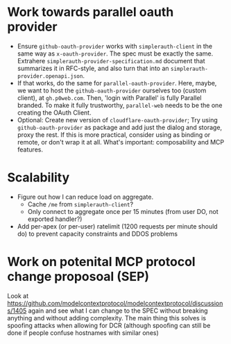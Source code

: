 # Work towards parallel oauth provider

- Ensure `github-oauth-provider` works with `simplerauth-client` in the same way as `x-oauth-provider`. The spec must be exactly the same. Extrahere `simplerauth-provider-specification.md` document that summarizes it in RFC-style, and also turn that into an `simplerauth-provider.openapi.json`.
- If that works, do the same for `parallel-oauth-provider`. Here, maybe, we want to host the `github-oauth-provider` ourselves too (custom client), at `gh.p0web.com`. Then, 'login with Parallel' is fully Parallel branded. To make it fully trustworthy, `parallel-web` needs to be the one creating the OAuth Client.
- Optional: Create new version of `cloudflare-oauth-provider`; Try using `github-oauth-provider` as package and add just the dialog and storage, proxy the rest. If this is more practical, consider using as binding or remote, or don't wrap it at all. What's important: composability and MCP features.

# Scalability

- Figure out how I can reduce load on aggregate.
  - Cache `/me` from `simplerauth-client`?
  - Only connect to aggregate once per 15 minutes (from user DO, not exported handler?)
- Add per-apex (or per-user) ratelimit (1200 requests per minute should do) to prevent capacity constraints and DDOS problems

# Work on potenital MCP protocol change proposoal (SEP)

Look at https://github.com/modelcontextprotocol/modelcontextprotocol/discussions/1405 again and see what I can change to the SPEC without breaking anything and without adding complexity. The main thing this solves is spoofing attacks when allowing for DCR (although spoofing can still be done if people confuse hostnames with similar ones)
